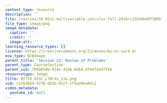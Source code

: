 ```yaml
---
content_type: resource
description: ''
file: /courses/18-02sc-multivariable-calculus-fall-2010/c22b36b497386b3b82cfcf5ae0ea64c2_MIT18_02SC_L7Brds_13a.png
file_type: image/png
image_metadata:
  caption: ''
  credit: ''
  image-alt: ''
learning_resource_types: []
license: https://creativecommons.org/licenses/by-nc-sa/4.0/
ocw_type: OCWImage
parent_title: 'Session 23: Review of Problems'
parent_type: CourseSection
parent_uid: 7095650b-914e-4168-0d64-df9d74e9ffb8
resourcetype: Image
title: MIT18_02SC_L7Brds_13a.png
uid: c22b36b4-9738-6b3b-82cf-cf5ae0ea64c2
video_metadata:
  youtube_id: null
---
```

